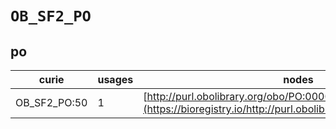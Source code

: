# `OB_SF2_PO`

## po

| curie        |   usages | nodes                                                                                                         |
|--------------|----------|---------------------------------------------------------------------------------------------------------------|
| OB_SF2_PO:50 |        1 | [http://purl.obolibrary.org/obo/PO:0000036](https://bioregistry.io/http://purl.obolibrary.org/obo/PO:0000036) |
